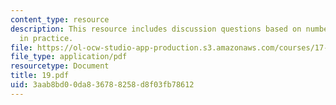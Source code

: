 ```yaml
---
content_type: resource
description: This resource includes discussion questions based on number of policies
  in practice.
file: https://ol-ocw-studio-app-production.s3.amazonaws.com/courses/17-317-u-s-social-policy-spring-2006/3aab8bd00da836788258d8f03fb78612_19.pdf
file_type: application/pdf
resourcetype: Document
title: 19.pdf
uid: 3aab8bd0-0da8-3678-8258-d8f03fb78612
---
```

